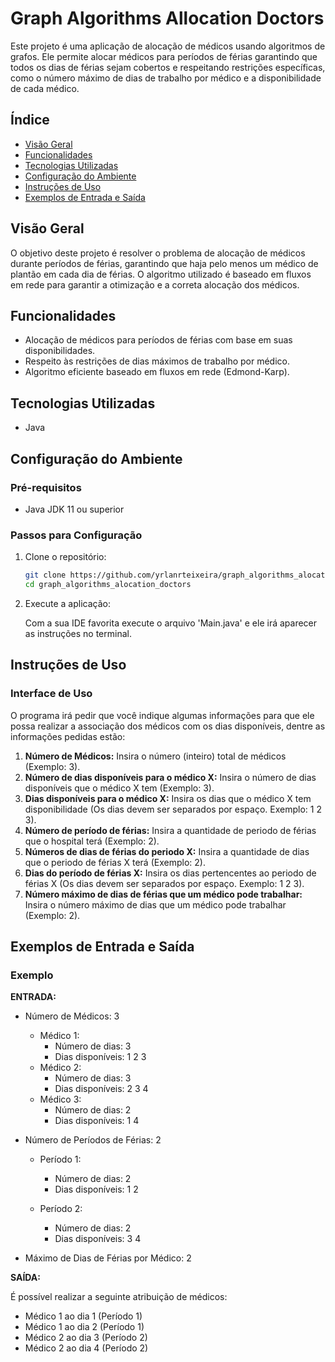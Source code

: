 # Graph Algorithms Allocation Doctors

Este projeto é uma aplicação de alocação de médicos usando algoritmos de grafos. Ele permite alocar médicos para períodos de férias garantindo que todos os dias de férias sejam cobertos e respeitando restrições específicas, como o número máximo de dias de trabalho por médico e a disponibilidade de cada médico.

## Índice

- [Visão Geral](#visão-geral)
- [Funcionalidades](#funcionalidades)
- [Tecnologias Utilizadas](#tecnologias-utilizadas)
- [Configuração do Ambiente](#configuração-do-ambiente)
- [Instruções de Uso](#instruções-de-uso)
- [Exemplos de Entrada e Saída](#exemplos-de-entrada-e-saída)

## Visão Geral

O objetivo deste projeto é resolver o problema de alocação de médicos durante períodos de férias, garantindo que haja pelo menos um médico de plantão em cada dia de férias. O algoritmo utilizado é baseado em fluxos em rede para garantir a otimização e a correta alocação dos médicos.

## Funcionalidades

- Alocação de médicos para períodos de férias com base em suas disponibilidades.
- Respeito às restrições de dias máximos de trabalho por médico.
- Algoritmo eficiente baseado em fluxos em rede (Edmond-Karp).

## Tecnologias Utilizadas

- Java

## Configuração do Ambiente

### Pré-requisitos

- Java JDK 11 ou superior

### Passos para Configuração

1. Clone o repositório:

   ```bash
   git clone https://github.com/yrlanrteixeira/graph_algorithms_alocation_doctors.git
   cd graph_algorithms_alocation_doctors


2. Execute a aplicação:
  
   Com a sua IDE favorita execute o arquivo 'Main.java' e ele irá aparecer as instruções no terminal.

## Instruções de Uso

### Interface de Uso

O programa irá pedir que você indique algumas informações para que ele possa realizar a associação dos médicos com os dias disponíveis, dentre as informações pedidas estão:

1. **Número de Médicos:** Insira o número (inteiro) total de médicos (Exemplo: 3).
2. **Número de dias disponíveis para o médico X:** Insira o número de dias disponíveis que o médico X tem (Exemplo: 3).
3. **Dias disponíveis para o médico X:** Insira os dias que o médico X tem disponibilidade (Os dias devem ser separados por espaço. Exemplo: 1 2 3).
4. **Número de período de férias:** Insira a quantidade de periodo de férias que o hospital terá (Exemplo: 2).
5. **Números de dias de férias do periodo X:** Insira a quantidade de dias que o periodo de férias X terá (Exemplo: 2).
6. **Dias do período de férias X:** Insira os dias pertencentes ao periodo de férias X (Os dias devem ser separados por espaço. Exemplo: 1 2 3).
7. **Número máximo de dias de férias que um médico pode trabalhar:** Insira o número máximo de dias que um médico pode trabalhar (Exemplo: 2).

## Exemplos de Entrada e Saída

### Exemplo

**ENTRADA:**
- Número de Médicos: 3
   - Médico 1:
      - Número de dias: 3
      - Dias disponíveis: 1 2 3
   - Médico 2:
      - Número de dias: 3
      - Dias disponíveis: 2 3 4
   - Médico 3:
      - Número de dias: 2
      - Dias disponíveis: 1 4
         
- Número de Períodos de Férias: 2
   - Período 1:
      - Número de dias: 2
      - Dias disponíveis: 1 2
    
   - Período 2:
      - Número de dias: 2
      - Dias disponíveis: 3 4
       
- Máximo de Dias de Férias por Médico: 2

**SAÍDA:**

É possível realizar a seguinte atribuição de médicos:

- Médico 1 ao dia 1 (Período 1)
- Médico 1 ao dia 2 (Período 1)
- Médico 2 ao dia 3 (Período 2)
- Médico 2 ao dia 4 (Período 2)

